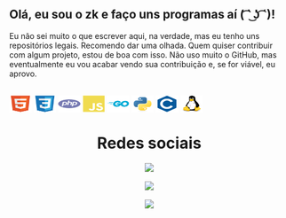 ## Olá, eu sou o zk e faço uns programas aí ( ͡` ͜ʖ ͡´)!

Eu não sei muito o que escrever aqui, na verdade, mas eu tenho uns repositórios legais. Recomendo dar uma olhada. Quem quiser contribuir com algum projeto, estou de boa com isso. Não uso muito o GitHub, mas eventualmente eu vou acabar vendo sua contribuição e, se for viável, eu aprovo.

<div style="display: inline_block"><br>
  <img align="center" alt="Rafa-Js" height="30" width="40" src="https://raw.githubusercontent.com/devicons/devicon/master/icons/html5/html5-original.svg">
  <img align="center" alt="Rafa-Js" height="30" width="40" src="https://raw.githubusercontent.com/devicons/devicon/master/icons/css3/css3-original.svg">
  <img align="center" alt="Rafa-Js" height="30" width="40" src="https://raw.githubusercontent.com/devicons/devicon/master/icons/php/php-plain.svg">
  <img align="center" alt="Rafa-Js" height="30" width="40" src="https://raw.githubusercontent.com/devicons/devicon/master/icons/javascript/javascript-plain.svg">
  <img align="center" alt="Rafa-Js" height="30" width="40" src="https://raw.githubusercontent.com/devicons/devicon/master/icons/go/go-original-wordmark.svg">
  <img align="center" alt="Rafa-Js" height="30" width="40" src="https://raw.githubusercontent.com/devicons/devicon/master/icons/python/python-original.svg">
  <img align="center" alt="Rafa-Js" height="30" width="40" src="https://raw.githubusercontent.com/devicons/devicon/master/icons/c/c-plain.svg">
  <img align="center" alt="Rafa-Js" height="30" width="40" src="https://raw.githubusercontent.com/devicons/devicon/master/icons/linux/linux-original.svg">

</div>
  
<div align="center"> 
  <center><h1>Redes sociais</h1></center>
  
  <a href="https://www.instagram.com/zk_exe/" target="_blank"><img src="https://img.shields.io/badge/instagram-9146FF?style=for-the-badge&logo=instagram&logoColor=white"></a>

  <a href="https://www.youtube.com/@srzk" target="_blank"><img src="https://img.shields.io/badge/youtube-9146FF?style=for-the-badge&logo=youtube&logoColor=white"></a>
  
  <a href="https://discord.gg/EH3MGeTTQu"><img src="https://img.shields.io/badge/discord-9146FF?style=for-the-badge&logo=discord&logoColor=white" target="_blank"></a>
</div>
